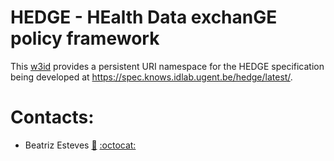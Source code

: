 # HEDGE - HEalth Data exchanGE policy framework 

This [w3id](https://w3id.org/hedge) provides a persistent URI namespace for the HEDGE specification being developed at https://spec.knows.idlab.ugent.be/hedge/latest/.

# Contacts:
- Beatriz Esteves [:email:](mailto:beatriz.esteves@ugent.be) [:octocat:](https://github.com/besteves4)